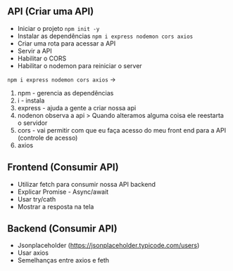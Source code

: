 
## API (Criar uma API)  

- Iniciar o projeto `npm init -y`
- Instalar as dependências `npm i express nodemon cors axios`
- Criar uma rota para acessar a API 
- Servir a API 
- Habilitar o CORS 
- Habilitar o nodemon para reiniciar o server 

`npm i express nodemon cors axios` ->  

1. npm - gerencia as dependências
2. i -  instala
3. express - ajuda a gente a criar nossa api
4. nodenon observa a api > Quando alteramos alguma coisa ele reestarta o servidor
5. cors - vai permitir com que eu faça acesso do meu front end para a API (controle de acesso)
6. axios  


## Frontend (Consumir API)
- Utilizar fetch para consumir nossa API backend 
- Explicar Promise - Async/await 
- Usar try/cath
- Mostrar a resposta na tela 


## Backend (Consumir API)
- Jsonplaceholder (https://jsonplaceholder.typicode.com/users)
- Usar axios 
- Semelhanças entre axios e feth
